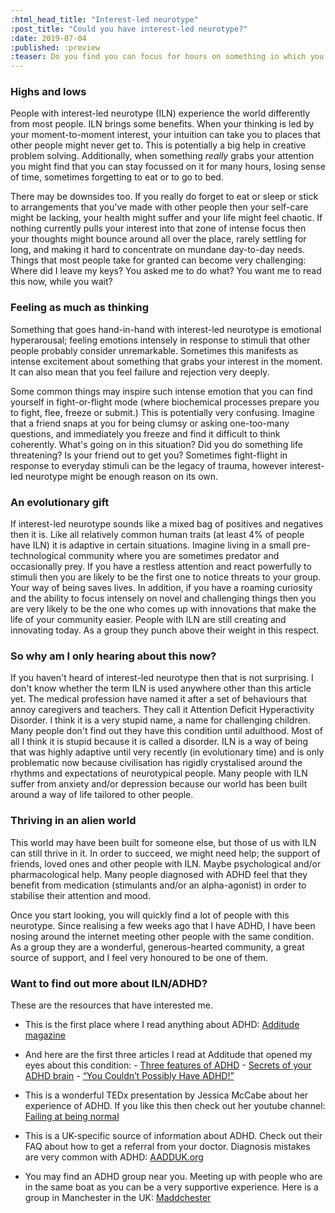 ```yaml
---
:html_head_title: "Interest-led neurotype"
:post_title: "Could you have interest-led neurotype?"
:date: 2019-07-04
:published: :preview
:teaser: Do you find you can focus for hours on something in which you feel great interest, maybe forgetting to eat or sleep? Is trying to concentrate on something less interesting like wading through treacle? Maybe you have interest-led neurotype.
---
```


### Highs and lows

People with interest-led neurotype (ILN) experience the world differently from most people. ILN brings some benefits. When your thinking is led by your moment-to-moment interest, your intuition can take you to places that other people might never get to. This is potentially a big help in creative problem solving. Additionally, when something *really* grabs your attention you might find that you can stay focussed on it for many hours, losing sense of time, sometimes forgetting to eat or to go to bed.

There may be downsides too. If you really do forget to eat or sleep or stick to arrangements that you've made with other people then your self-care might be lacking, your health might suffer and your life might feel chaotic. If nothing currently pulls your interest into that zone of intense focus then your thoughts might bounce around all over the place, rarely settling for long, and making it hard to concentrate on mundane day-to-day needs. Things that most people take for granted can become very challenging: Where did I leave my keys? You asked me to do what? You want me to read this now, while you wait?

### Feeling as much as thinking

Something that goes hand-in-hand with interest-led neurotype is emotional hyperarousal; feeling emotions intensely in response to stimuli that other people probably consider unremarkable. Sometimes this manifests as intense excitement about something that grabs your interest in the moment. It can also mean that you feel failure and rejection very deeply.

Some common things may inspire such intense emotion that you can find yourself in fight-or-flight mode (where biochemical processes prepare you to fight, flee, freeze or submit.) This is potentially very confusing. Imagine that a friend snaps at you for being clumsy or asking one-too-many questions, and immediately you freeze and find it difficult to think coherently. What's going on in this situation? Did you do something life threatening? Is your friend out to get you? Sometimes fight-flight in response to everyday stimuli can be the legacy of trauma, however interest-led neurotype might be enough reason on its own.

### An evolutionary gift

If interest-led neurotype sounds like a mixed bag of positives and negatives then it is. Like all relatively common human traits (at least 4% of people have ILN) it is adaptive in certain situations. Imagine living in a small pre-technological community where you are sometimes predator and occasionally prey. If you have a restless attention and react powerfully to stimuli then you are likely to be the first one to notice threats to your group. Your way of being saves lives. In addition, if you have a roaming curiosity and the ability to focus intensely on novel and challenging things then you are very likely to be the one who comes up with innovations that make the life of your community easier. People with ILN are still creating and innovating today. As a group they punch above their weight in this respect.

### So why am I only hearing about this now?

If you haven't heard of interest-led neurotype then that is not surprising. I don't know whether the term ILN is used anywhere other than this article yet. The medical profession have named it after a set of behaviours that annoy caregivers and teachers. They call it Attention Deficit Hyperactivity Disorder. I think it is a very stupid name, a name for challenging children. Many people don't find out they have this condition until adulthood. Most of all I think it is stupid because it is called a disorder. ILN is a way of being that was highly adaptive until very recently (in evolutionary time) and is only problematic now because civilisation has rigidly crystalised around the rhythms and expectations of neurotypical people. Many people with ILN suffer from anxiety and/or depression because our world has been built around a way of life tailored to other people.

### Thriving in an alien world

This world may have been built for someone else, but those of us with ILN can still thrive in it. In order to succeed, we might need help; the support of friends, loved ones and other people with ILN. Maybe psychological and/or pharmacological help. Many people diagnosed with ADHD feel that they benefit from medication (stimulants and/or an alpha-agonist) in order to stabilise their attention and mood.

Once you start looking, you will quickly find a lot of people with this neurotype. Since realising a few weeks ago that I have ADHD, I have been nosing around the internet meeting other people with the same condition. As a group they are a wonderful, generous-hearted community, a great source of support, and I feel very honoured to be one of them.

### Want to find out more about ILN/ADHD?

These are the resources that have interested me.

- This is the first place where I read anything about ADHD: [Additude magazine](https://www.additudemag.com/)
- And here are the first three articles I read at Additude that opened my eyes about this condition:
      - [Three features of ADHD](https://www.additudemag.com/symptoms-of-add-hyperarousal-rejection-sensitivity/)
      - [Secrets of your ADHD brain](https://www.additudemag.com/secrets-of-the-adhd-brain/)
      - [“You Couldn’t Possibly Have ADHD!”](https://www.additudemag.com/adhd-diagnosis-mistakes/)

- This is a wonderful TEDx presentation by Jessica McCabe about her experience of ADHD. If you like this then check out her youtube channel: [Failing at being normal](https://www.youtube.com/watch?v=JiwZQNYlGQI)

- This is a UK-specific source of information about ADHD. Check out their FAQ about how to get a referral from your doctor. Diagnosis mistakes are very common with ADHD: [AADDUK.org](https://aadduk.org/)

- You may find an ADHD group near you. Meeting up with people who are in the same boat as you can be a very supportive experience. Here is a group in Manchester in the UK: [Maddchester](http://www.maddchester.com/)
